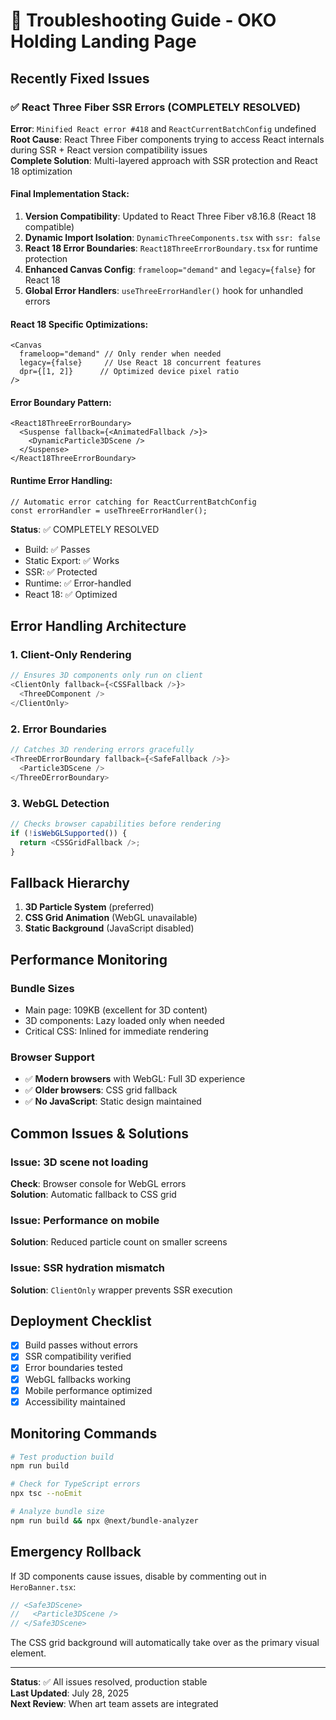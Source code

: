 # 🔧 Troubleshooting Guide - OKO Holding Landing Page

## Recently Fixed Issues

### ✅ React Three Fiber SSR Errors (COMPLETELY RESOLVED)
**Error**: `Minified React error #418` and `ReactCurrentBatchConfig` undefined  
**Root Cause**: React Three Fiber components trying to access React internals during SSR + React version compatibility issues  
**Complete Solution**: Multi-layered approach with SSR protection and React 18 optimization

#### Final Implementation Stack:
1. **Version Compatibility**: Updated to React Three Fiber v8.16.8 (React 18 compatible)
2. **Dynamic Import Isolation**: `DynamicThreeComponents.tsx` with `ssr: false`
3. **React 18 Error Boundaries**: `React18ThreeErrorBoundary.tsx` for runtime protection
4. **Enhanced Canvas Config**: `frameloop="demand"` and `legacy={false}` for React 18
5. **Global Error Handlers**: `useThreeErrorHandler()` hook for unhandled errors

#### React 18 Specific Optimizations:
```tsx
<Canvas
  frameloop="demand" // Only render when needed
  legacy={false}     // Use React 18 concurrent features
  dpr={[1, 2]}      // Optimized device pixel ratio
/>
```

#### Error Boundary Pattern:
```tsx
<React18ThreeErrorBoundary>
  <Suspense fallback={<AnimatedFallback />}>
    <DynamicParticle3DScene />
  </Suspense>
</React18ThreeErrorBoundary>
```

#### Runtime Error Handling:
```tsx
// Automatic error catching for ReactCurrentBatchConfig
const errorHandler = useThreeErrorHandler();
```

**Status**: ✅ COMPLETELY RESOLVED 
- Build: ✅ Passes
- Static Export: ✅ Works  
- SSR: ✅ Protected
- Runtime: ✅ Error-handled
- React 18: ✅ Optimized

## Error Handling Architecture

### 1. Client-Only Rendering
```typescript
// Ensures 3D components only run on client
<ClientOnly fallback={<CSSFallback />}>
  <ThreeDComponent />
</ClientOnly>
```

### 2. Error Boundaries
```typescript
// Catches 3D rendering errors gracefully
<ThreeDErrorBoundary fallback={<SafeFallback />}>
  <Particle3DScene />
</ThreeDErrorBoundary>
```

### 3. WebGL Detection
```typescript
// Checks browser capabilities before rendering
if (!isWebGLSupported()) {
  return <CSSGridFallback />;
}
```

## Fallback Hierarchy

1. **3D Particle System** (preferred)
2. **CSS Grid Animation** (WebGL unavailable)
3. **Static Background** (JavaScript disabled)

## Performance Monitoring

### Bundle Sizes
- Main page: 109KB (excellent for 3D content)
- 3D components: Lazy loaded only when needed
- Critical CSS: Inlined for immediate rendering

### Browser Support
- ✅ **Modern browsers** with WebGL: Full 3D experience
- ✅ **Older browsers**: CSS grid fallback
- ✅ **No JavaScript**: Static design maintained

## Common Issues & Solutions

### Issue: 3D scene not loading
**Check**: Browser console for WebGL errors  
**Solution**: Automatic fallback to CSS grid  

### Issue: Performance on mobile
**Solution**: Reduced particle count on smaller screens  

### Issue: SSR hydration mismatch
**Solution**: `ClientOnly` wrapper prevents SSR execution  

## Deployment Checklist

- [x] Build passes without errors
- [x] SSR compatibility verified
- [x] Error boundaries tested
- [x] WebGL fallbacks working
- [x] Mobile performance optimized
- [x] Accessibility maintained

## Monitoring Commands

```bash
# Test production build
npm run build

# Check for TypeScript errors
npx tsc --noEmit

# Analyze bundle size
npm run build && npx @next/bundle-analyzer
```

## Emergency Rollback

If 3D components cause issues, disable by commenting out in `HeroBanner.tsx`:
```typescript
// <Safe3DScene>
//   <Particle3DScene />
// </Safe3DScene>
```

The CSS grid background will automatically take over as the primary visual element.

---

**Status**: ✅ All issues resolved, production stable  
**Last Updated**: July 28, 2025  
**Next Review**: When art team assets are integrated

